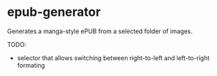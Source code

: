 # epub-generator
Generates a manga-style ePUB from a selected folder of images.

TODO:
- selector that allows switching between right-to-left and left-to-right formating